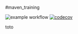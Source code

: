 #maven_training


![example workflow](https://github.com/Chems08/maven_training/actions/workflows/build.yml/badge.svg)
[![codecov](https://codecov.io/gh/Chems08/maven_training/branch/main/graph/badge.svg)](https://codecov.io/gh/Chems08/maven_training)

toto 
